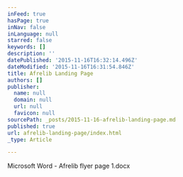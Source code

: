 ```yaml
---
inFeed: true
hasPage: true
inNav: false
inLanguage: null
starred: false
keywords: []
description: ''
datePublished: '2015-11-16T16:32:14.496Z'
dateModified: '2015-11-16T16:31:54.846Z'
title: Afrelib Landing Page
authors: []
publisher:
  name: null
  domain: null
  url: null
  favicon: null
sourcePath: _posts/2015-11-16-afrelib-landing-page.md
published: true
url: afrelib-landing-page/index.html
_type: Article

---
```

Microsoft Word - Afrelib flyer page 1.docx